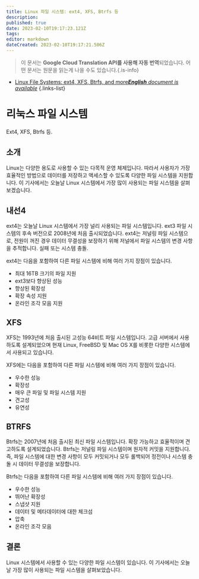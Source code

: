```yaml
---
title: Linux 파일 시스템: ext4, XFS, Btrfs 등
description: 
published: true
date: 2023-02-10T19:17:23.121Z
tags: 
editor: markdown
dateCreated: 2023-02-10T19:17:21.506Z
---
```


> 이 문서는 **Google Cloud Translation API를 사용해 자동 번역**되었습니다.
어떤 문서는 원문을 읽는게 나을 수도 있습니다.{.is-info}



- [Linux File Systems: ext4, XFS, Btrfs, and more***English** document is available*](/en/Knowledge-base/Linux/linux-file-systems-ext4-xfs-btrfs-and-more)
{.links-list}



# 리눅스 파일 시스템

Ext4, XFS, Btrfs 등.

## 소개

Linux는 다양한 용도로 사용할 수 있는 다목적 운영 체제입니다. 따라서 사용자가 가장 효율적인 방법으로 데이터를 저장하고 액세스할 수 있도록 다양한 파일 시스템을 지원합니다. 이 기사에서는 오늘날 Linux 시스템에서 가장 많이 사용되는 파일 시스템을 살펴보겠습니다.

## 내선4

ext4는 오늘날 Linux 시스템에서 가장 널리 사용되는 파일 시스템입니다. ext3 파일 시스템의 후속 버전으로 2008년에 처음 출시되었습니다. ext4는 저널링 파일 시스템으로, 전원이 꺼진 경우 데이터 무결성을 보장하기 위해 저널에서 파일 시스템의 변경 사항을 추적합니다. 실패 또는 시스템 충돌.

ext4는 다음을 포함하여 다른 파일 시스템에 비해 여러 가지 장점이 있습니다.

- 최대 16TB 크기의 파일 지원
- ext3보다 향상된 성능
- 향상된 확장성
- 확장 속성 지원
- 온라인 조각 모음 지원

## XFS

XFS는 1993년에 처음 출시된 고성능 64비트 파일 시스템입니다. 고급 서버에서 사용하도록 설계되었으며 현재 Linux, FreeBSD 및 Mac OS X를 비롯한 다양한 시스템에서 사용되고 있습니다.

XFS에는 다음을 포함하여 다른 파일 시스템에 비해 여러 가지 장점이 있습니다.

- 우수한 성능
- 확장성
- 매우 큰 파일 및 파일 시스템 지원
- 견고성
- 유연성

## BTRFS

Btrfs는 2007년에 처음 출시된 최신 파일 시스템입니다. 확장 가능하고 효율적이며 견고하도록 설계되었습니다. Btrfs는 저널링 파일 시스템이며 원자적 커밋을 지원합니다. 즉, 파일 시스템에 대한 변경 사항이 모두 커밋되거나 모두 롤백되어 정전이나 시스템 충돌 시 데이터 무결성을 보장합니다.

Btrfs는 다음을 포함하여 다른 파일 시스템에 비해 여러 가지 장점이 있습니다.

- 우수한 성능
- 뛰어난 확장성
- 스냅샷 지원
- 데이터 및 메타데이터에 대한 체크섬
- 압축
- 온라인 조각 모음

## 결론

Linux 시스템에서 사용할 수 있는 다양한 파일 시스템이 있습니다. 이 기사에서는 오늘날 가장 많이 사용되는 파일 시스템을 살펴보았습니다.